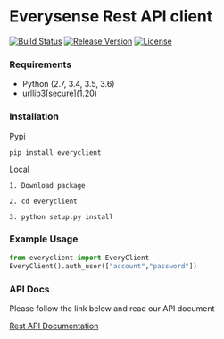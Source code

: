 # Everysense Rest API client

[![Build Status](https://travis-ci.org/daiyanze/everyclient.svg?branch=master)](https://travis-ci.org/daiyanze/everyclient)
[![Release Version](https://img.shields.io/pypi/v/everyclient.svg)](https://pypi.python.org/pypi/everyclient)
[![License](https://img.shields.io/pypi/l/everyclient.svg)](https://pypi.python.org/pypi/everyclient)

### Requirements
* Python (2.7, 3.4, 3.5, 3.6)
* [urllib3[secure]](https://github.com/shazow/urllib3)(1.20)

### Installation

Pypi
```
pip install everyclient
```

Local
```
1. Download package

2. cd everyclient

3. python setup.py install
```

### Example Usage
``` python
from everyclient import EveryClient
EveryClient().auth_user(["account","password"])
```

### API Docs
Please follow the link below and read our API document

[Rest API Documentation](http://dev.every-sense.com)
